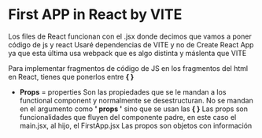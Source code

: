 # First APP in React by VITE

Los files de React funcionan con el .jsx donde decimos que vamos a poner código de js y react
Usaré dependencias de VITE y no de Create React App ya que esta última usa webpack que es algo distinta y máslenta que VITE

Para implementar fragmentos de código de JS en los fragmentos del html en React, tienes que ponerlos entre **{ }**

- **Props** = properties
Son las propiedades que se le mandan a los functional component y normalmente se desestructuran. No se mandan en el argumento como **' props '** sino que se usan las **{ }**
Las props son funcionalidades que fluyen del componente padre, en este caso el main.jsx, al hijo, el FirstApp.jsx
Las propos son objetos con información
